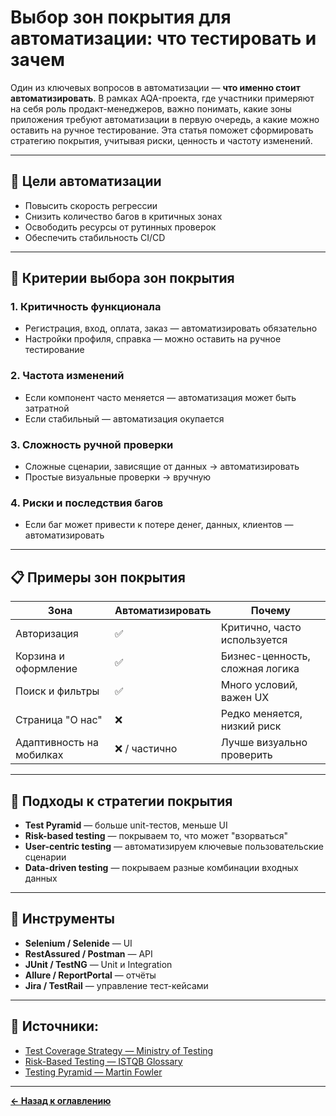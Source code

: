 # Выбор зон покрытия для автоматизации: что тестировать и зачем

Один из ключевых вопросов в автоматизации — **что именно стоит автоматизировать**. В рамках AQA-проекта, где участники примеряют на себя роль продакт-менеджеров, важно понимать, какие зоны приложения требуют автоматизации в первую очередь, а какие можно оставить на ручное тестирование. Эта статья поможет сформировать стратегию покрытия, учитывая риски, ценность и частоту изменений.

---

## 🎯 Цели автоматизации

- Повысить скорость регрессии
- Снизить количество багов в критичных зонах
- Освободить ресурсы от рутинных проверок
- Обеспечить стабильность CI/CD

---

## 🧭 Критерии выбора зон покрытия

### 1. **Критичность функционала**
- Регистрация, вход, оплата, заказ — автоматизировать обязательно
- Настройки профиля, справка — можно оставить на ручное тестирование

### 2. **Частота изменений**
- Если компонент часто меняется — автоматизация может быть затратной
- Если стабильный — автоматизация окупается

### 3. **Сложность ручной проверки**
- Сложные сценарии, зависящие от данных → автоматизировать
- Простые визуальные проверки → вручную

### 4. **Риски и последствия багов**
- Если баг может привести к потере денег, данных, клиентов — автоматизировать

---

## 📋 Примеры зон покрытия

| Зона                     | Автоматизировать | Почему                          |
|--------------------------|------------------|----------------------------------|
| Авторизация              | ✅               | Критично, часто используется     |
| Корзина и оформление     | ✅               | Бизнес-ценность, сложная логика  |
| Поиск и фильтры          | ✅               | Много условий, важен UX          |
| Страница "О нас"         | ❌               | Редко меняется, низкий риск      |
| Адаптивность на мобилках | ❌ / частично    | Лучше визуально проверить        |

---

## 🧠 Подходы к стратегии покрытия

- **Test Pyramid** — больше unit-тестов, меньше UI
- **Risk-based testing** — покрываем то, что может "взорваться"
- **User-centric testing** — автоматизируем ключевые пользовательские сценарии
- **Data-driven testing** — покрываем разные комбинации входных данных

---

## 🧰 Инструменты

- **Selenium / Selenide** — UI
- **RestAssured / Postman** — API
- **JUnit / TestNG** — Unit и Integration
- **Allure / ReportPortal** — отчёты
- **Jira / TestRail** — управление тест-кейсами

---

## 🔗 Источники:

- [Test Coverage Strategy — Ministry of Testing](https://www.ministryoftesting.com/articles/test-coverage-strategy)
- [Risk-Based Testing — ISTQB Glossary](https://glossary.istqb.org/en/term/risk-based-testing)
- [Testing Pyramid — Martin Fowler](https://martinfowler.com/bliki/TestPyramid.html)

---
[**← Назад к оглавлению**](README.md)
